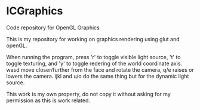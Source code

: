 ICGraphics
==========

Code repository for OpenGL Graphics

This is my repository for working on graphics rendering using glut and openGL.

When running the program, press 'r' to toggle visible light source, 't' to toggle texturing, and 'y' to toggle redering of the world coordinate axis.
wasd move closer/further from the face and rotate the camera, q/e raises or lowers the camera.
ijkl and u/o do the same thing but for the dynamic light source.

This work is my own property, do not copy it without asking for my permission as this is work related.
